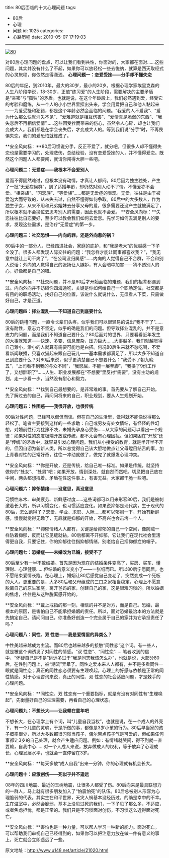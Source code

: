 title: 80后面临的十大心理问题
tags:
  - 80后
  - 心理
  - 问题
id: 1025
categories:
  - 心路历程
date: 2010-05-07 17:19:03
---

[![](http://a.kainy.cn/201005/80%E5%90%8E%E7%9A%84%E9%97%AE%E9%A2%98.jpg "80")](http://a.kainy.cn/201005/80%E5%90%8E%E7%9A%84%E9%97%AE%E9%A2%98.jpg)

对80后心理问题的盘点，可以让我们看到共性，你面对的，大家都在面对……这些问题，其实并没有什么了不起，如果你可以放轻松一些去悦纳，就算是西天取经式的心灵旅程，你依然走得潇洒。
**心理问题一：恋爱受挫——分手却不懂失恋**

80后的年纪，到2010年，最大的30岁，最小的20岁。根据心理学家埃里克森的人生八阶段学说，18-30岁，正值“练习爱”的人生阶段，需要解决的主要矛盾是“亲密”与“孤独”的矛盾。也就是说，在这个年龄段上，我们必然遇到爱，经受它的考验和磨练，从一个人的小小世界里探出头来，学会用爱把自己和他人黏起来——为爱受挫和犯错，都是这个年龄必然会面临的问题。“我爱的人不爱我”、“爱为什么那么快就消失不见”、“爱难道就是相互伤害”、“爱情真是脆弱的东西”、“我失恋后不再相信爱情”……这些因受挫而带来的伤心，虽然令人心碎，却也让我们变成大人。我们都是在学会丧失后，才变成大人的。等到我们说“分手”时，不再畏惧失恋，我们的爱恐怕就练成了。

**安全风向标：**80后习惯说分手，反正不爱了，就分吧。但很多人却不懂得失恋也是需要学习的，处理悲伤，总结经验，没有恋爱受挫的人，并不懂得爱恋。既然这个问题人人都要闯，就请你闯得大胆一些吧。

<!--more-->

**心理问题二：无爱症——我根本不会爱别人**

爱而不得固然难过，但根本没有动情，才真让人郁闷。80后因为独生独处，产生了一批“无爱症候群”，到了适婚年龄，却仍然对别人动不了情。不懂爱亦不会爱。“相亲族”、“闪恋族”、“等爱族”……都是无爱症的表现。无爱，往往是由于被爱泡大而导致的，从未失去过，自然不懂得如何争取。80后中的大多数人，作为独生子女，从来不用和兄弟姐妹去分享父母的爱，很多需要还没产生就被满足了，所以根本就不会换位去思考别人的需要，因此也就不会爱。
**安全风向标：**失恋往往比自恋要好，至少可以教会我们如何去爱恋。先学习如何去满足别人的要求，发现这些需求，是治疗“无爱症”的第一步。

**心理问题三：社交恐惧——内向的罪，还是外向惹的祸？**

80后中的一部分人，已经踏进社会，家庭的庇护，和“我是老大”的优越感一下子全没了。很多人都发现人际交往的问题：“我怎样才能让同事都喜欢我？”，“我无意中就让上司不爽了”，“在公司没归属感”……内向的人觉得自己不合群，不会和别人说话；外向的人觉得自己的张扬让人嫉妒，有人会暗中加害——猜不透别人的心，好像都是自己的错。

**安全风向标：**社交问题，并不是80后才开始面临的难题，我们的祖辈都遇到过。内向外向并不妨碍你四海通吃，关键是你如何给自己一个职场定位，社交都是有目的的职场活动，找好自己的位置，该说什么就说什么，无须看人下菜，只需做好自己，才是正道。

**心理问题四：择业混乱——不知道自己到底要什么**

80后的跳槽问题，一直令长辈们头疼。似乎我们可以很轻易的说出“我不干了”……没有耐性，意志力不坚定，似乎的确是我们的问题。但导致择业混乱的，并不是意志力的问题，而是我们不知道自己要什么？80后面对的世界，只要看看近年发生的大事就知道——快速、多变、信息庞杂，压力巨大……大事越多，我们就越觉得自己渺小，渺小的人就算有需要可能也是白搭。何况80后生来就不愁吃喝，不爱看新闻联播，只喜欢猫起来跟自己玩儿——基本需求都满足了，所以大多不知道自己到底要什么？对80后来说，似乎更清楚自己不想要什么：“我受不了朝九晚五”，“上司看不到我的与众不同”，“我憋屈，不能一展拳脚”，“我换了9份工作了，又想辞职了”……人生、职业发展都在“不想要”里反衬“需要”，没有主动的规划，走一步看一步，当然没有耐心和毅力。

**安全风向标：**找到自己最想要的，是非常难的事。首先要从了解自己开始。先了解过去的自己，再问问将来的自己，职业规划，要从人生规划开始。

**心理问题五：性困惑——我很开放，也很传统**

80后对性问题，已经可以侃侃而谈。但在自己的生活里，做得就不能像说得那么轻松了。笔者主要接到这样的一些求助：自己或男友有处女情结，有怪怪的性幻想，对婚前性行为犹豫不决，未婚先孕身心受伤……从大家的问题可以看出一个规律：如果对性的态度极端开放或传统，都不太会有心理困扰。但如果困在“开放”还是“传统”的矛盾中，就容易引发心理问题。我们从小接受的教育，就是半开半不开的，但因自诩为新新人类，所以总觉得自己该大胆地做点让父母瞠目结舌的事，加上青春对性的正常好奇，往往一冲动就做了，做完了就爆发心理冲突。

**安全风向标：**你是开放，还是传统，给自己唯一标准。如果是传统，就坚持做你的“处女”、“处男”吧；如果开放，情到深处，就自然而然吧。切忌把自己放在中间，两头都想拽着。矛盾在性这件事上，有害无益。大家都干脆一些吧。

**心理问题六：抑郁情绪——没意思，真没意思**

习惯性麻木、审美疲劳、新鲜感过度……这些词都可以用来形容80后，我们是被刺激着长大的，所以习惯变化，也习惯适应变化。如果说抑郁是现代病，生于现代的80后，怎么跑得了？恋爱、学业、求职、人际……都可以郁闷一下，开始有新鲜感，慢慢就觉得无趣了，无趣就是抑郁的开始，不高兴也会击垮一个人。

**安全风向标：**抑郁情绪人人都有，关键是给抑郁的自己一个空间，像防贼一样防着抑郁，反而让它见缝就钻。80后都离不开抑郁，它让我们在现代社会里活得更自我，只要记住，你的抑郁往往指抑郁情绪，别老给自己扣抑郁症的帽子。

**心理问题七：恐婚症——未婚改为已婚，接受不了**

80后至少有一半不敢结婚。首先是因为现在的结婚条件变高了，买房、买车、懂理财、心理健康……但结婚的意义变小了——一张纸而已。所以80后宁愿同居，也不愿结束爱情长跑。在心理上，婚姻让80后感觉自己变老了，突然变成一个死板的大人。更重要的是，大多80后和父母组成的三口之家相当稳定，心理上不愿意脱离自己的原生家庭，离开爸妈的家，创建自己的家，这是很难习惯的。所以婚姻的焦虑，往往是从这种脱离感开始的。

**安全风向标：**戴上戒指的那一刻，相信的并不是对方，而是自己。恐婚，最根本的原因，是害怕自己不能承担婚姻的责任。所以，面对恐婚最治本的方法就是先搞定自己。请问问自己，你准备好创造一个完全属于自己的家并为它承担责任了吗？

**心理问题八：同性、双 性恋——我是爱情里的异类么？**

中性美越来越成为主流。而80后也越来越多的接触“同性恋”这个词。有一些人，就是被这个词诱发了对同性的情感。“双 性恋”、“同性恋”……笔者收到的信中，“怀疑自己是不是”远远多过于“我是同志我该怎么办”，也就是说，大部分80后，在性别问题上，被“潮流”弄晕了。同性之爱本来人人都有，并不是多看同性一眼就是同性恋；真正的同性恋必须要有生理唤起，心理上的好感与依赖是正常的同性情感。对于心理咨询来说，真正的同性、双 性恋的社会适应问题，才是棘手的心理问题。

**安全风向标：**同性恋、双 性恋有一个重要指标，就是有没有对同性有“生理唤起”，先衡量好自己的生理需要，再看自己的心理状态。

**心理问题九：不想长大——让我赖在童年吧**

不想长大，在心理学上有个词，叫“儿童自我当权”，也就是说，在一个成人的外壳下，有一个儿童的灵魂，于是所做的事，都像是3岁小孩的行为。80后早当家的孩子概率很少，所以大多数都很习惯当孩子，偶尔带点孩子气是可爱的，但如果任何事都让3岁的自己处理，就会产生适应问题。例如：有情绪就哭闹，得不到就一直耍赖，自我中心……对一个人成人来说，放弃做成人的权利，等于放弃了心理成长，心理发展水平，也就会一直停留在3岁。

**安全风向标：**每天多放“成人自我”出来一分钟，你的心理就有机会长大。

**心理问题十：应激创伤——死似乎并不遥远**

08年的四川地震、最近的玉树地震，让很多人都受了伤。80后向来是最具联想力的一群人，马上就有很多朋友加入了“怕震怕死”的队伍。80后总被别人形容为心理脆弱的代表。其实生在和平世界，天灾人祸基本没经历过，的确是幸中的不幸。生在温室中，必然会脆弱，基本上没见过死的我们，一下子见了那么多，不适应，或者焦虑担忧，都是正常的。我们只是不习惯面对创伤，不习惯这么近得面对死亡。

**安全风向标：**害怕也是一种力量，可以帮人学习一种新的能力。面对死亡，可以帮助我们审视自己已经得到的，如果你可以把注意力放在做一件有意义的事上，死亡就会立即遥远了一些。

原文地址：http://www.u148.net/article/21020.html